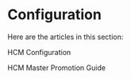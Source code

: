 # Configuration

Here are the articles in this section:

HCM Configuration

HCM Master Promotion Guide

